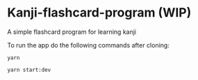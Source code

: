 # Kanji-flashcard-program (WIP)

A simple flashcard program for learning kanji

To run the app do the following commands after cloning:

```
yarn
```

```
yarn start:dev
```